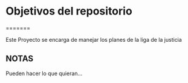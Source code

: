 # Objetivos del repositorio
=======

Este Proyecto se encarga de manejar los planes de la liga de la justicia

## NOTAS
Pueden hacer lo que quieran...
